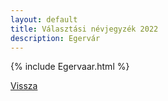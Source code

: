 ```yaml
---
layout: default
title: Választási névjegyzék 2022
description: Egervár
---
```


{% include Egervaar.html %}

[Vissza](./)